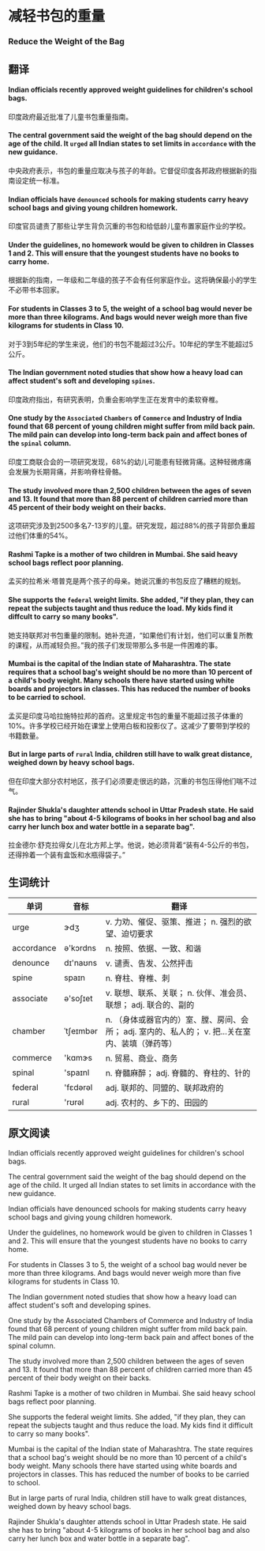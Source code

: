 # 减轻书包的重量
### Reduce the Weight of the Bag

## 翻译
#### Indian officials recently approved weight guidelines for children's school bags.
印度政府最近批准了儿童书包重量指南。
#### The central government said the weight of the bag should depend on the age of the child. It `urged` all Indian states to set limits in `accordance` with the new guidance.
中央政府表示，书包的重量应取决与孩子的年龄。它督促印度各邦政府根据新的指南设定统一标准。
#### Indian officials have `denounced` schools for making students carry heavy school bags and giving young children homework.
印度官员谴责了那些让学生背负沉重的书包和给低龄儿童布置家庭作业的学校。
#### Under the guidelines, no homework would be given to children in Classes 1 and 2. This will ensure that the youngest students have no books to carry home.
根据新的指南，一年级和二年级的孩子不会有任何家庭作业。这将确保最小的学生不必带书本回家。
#### For students in Classes 3 to 5, the weight of a school bag would never be more than three kilograms. And bags would never weigh more than five kilograms for students in Class 10.
对于3到5年纪的学生来说，他们的书包不能超过3公斤。10年纪的学生不能超过5公斤。
#### The Indian government noted studies that show how a heavy load can affect student's soft and developing `spines`.
印度政府指出，有研究表明，负重会影响学生正在发育中的柔软脊椎。
#### One study by the `Associated` `Chambers` of `Commerce` and Industry of India found that 68 percent of young children might suffer from mild back pain. The mild pain can develop into long-term back pain and affect bones of the `spinal` column.
印度工商联合会的一项研究发现，68%的幼儿可能患有轻微背痛。这种轻微疼痛会发展为长期背痛，并影响脊柱骨骼。
#### The study involved more than 2,500 children between the ages of seven and 13. It found that more than 88 percent of children carried more than 45 percent of their body weight on their backs.
这项研究涉及到2500多名7-13岁的儿童。研究发现，超过88%的孩子背部负重超过他们体重的54%。
#### Rashmi Tapke is a mother of two children in Mumbai. She said heavy school bags reflect poor planning.
孟买的拉希米·塔普克是两个孩子的母亲。她说沉重的书包反应了糟糕的规划。
#### She supports the `federal` weight limits. She added, "if they plan, they can repeat the subjects taught and thus reduce the load. My kids find it diffcult to carry so many books".
她支持联邦对书包重量的限制。她补充道，“如果他们有计划，他们可以重复所教的课程，从而减轻负担。”我的孩子们发现带那么多书是一件困难的事。
#### Mumbai is the capital of the Indian state of Maharashtra. The state requires that a school bag's weight should be no more than 10 percent of a child's body weight. Many schools there have started using white boards and projectors in classes. This has reduced the number of books to be carried to school.
孟买是印度马哈拉施特拉邦的首府。这里规定书包的重量不能超过孩子体重的10%。许多学校已经开始在课堂上使用白板和投影仪了。这减少了要带到学校的书籍数量。
#### But in large parts of `rural` India, children still have to walk great distance, weighed down by heavy school bags.
但在印度大部分农村地区，孩子们必须要走很远的路，沉重的书包压得他们喘不过气。
#### Rajinder Shukla's daughter attends school in Uttar Pradesh state. He said she has to bring "about 4-5 kilograms of books in her school bag and also carry her lunch box and water bottle in a separate bag".
拉金德尔·舒克拉得女儿在北方邦上学。他说，她必须背着“装有4-5公斤的书包，还得拎着一个装有盒饭和水瓶得袋子。”

## 生词统计
| 单词 | 音标 | 翻译 |
|-|-|-|
| urge | ɝdʒ | v. 力劝、催促、驱策、推进； n. 强烈的欲望、迫切要求 |
| accordance | ə'kɔrdns | n. 按照、依据、一致、和谐 |
| denounce | dɪ'naʊns | v. 谴责、告发、公然抨击 |
| spine | spaɪn | n. 脊柱、脊椎、刺 |
| associate | ə'soʃɪet | v. 联想、联系、关联； n. 伙伴、准会员、联想； adj. 联合的、副的 |
| chamber | ˈtʃeɪmbər | n. （身体或器官内的）室、膛、房间、会所； adj. 室内的、私人的； v. 把...关在室内、装填（弹药等） |
| commerce | 'kɑmɝs | n. 贸易、商业、商务 |
| spinal | 'spaɪnl | n. 脊髓麻醉； adj. 脊髓的、脊柱的、针的 |
| federal | 'fɛdərəl | adj. 联邦的、同盟的、联邦政府的 |
| rural | 'rʊrəl | adj. 农村的、乡下的、田园的 |

## 原文阅读
Indian officials recently approved weight guidelines for children's school bags.

The central government said the weight of the bag should depend on the age of the child. It urged all Indian states to set limits in accordance with the new guidance.

Indian officials have denounced schools for making students carry heavy school bags and giving young children homework.

Under the guidelines, no homework would be given to children in Classes 1 and 2. This will ensure that the youngest students have no books to carry home.

For students in Classes 3 to 5, the weight of a school bag would never be more than three kilograms. And bags would never weigh more than five kilograms for students in Class 10.

The Indian government noted studies that show how a heavy load can affect student's soft and developing spines.

One study by the Associated Chambers of Commerce and Industry of India found that 68 percent of young children might suffer from mild back pain. The mild pain can develop into long-term back pain and affect bones of the spinal column.

The study involved more than 2,500 children between the ages of seven and 13. It found that more than 88 percent of children carried more than 45 percent of their body weight on their backs.

Rashmi Tapke is a mother of two children in Mumbai. She said heavy school bags reflect poor planning.

She supports the federal weight limits. She added, "if they plan, they can repeat the subjects taught and thus reduce the load. My kids find it difficult to carry so many books".

Mumbai is the capital of the Indian state of Maharashtra. The state requires that a school bag's weight should be no more than 10 percent of a child's body weight. Many schools there have started using white boards and projectors in classes. This has reduced the number of books to be carried to school.

But in large parts of rural India, children still have to walk great distances, weighed down by heavy school bags.

Rajinder Shukla's daughter attends school in Uttar Pradesh state. He said she has to bring "about 4-5 kilograms of books in her school bag and also carry her lunch box and water bottle in a separate bag".

<src-rtyAudio :src="'https://rtyresources2019.github.io/2019-July/Reduce the Weight of the Bag.mp3'"></src-rtyAudio>
